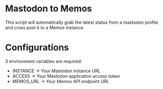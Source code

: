 # Mastodon to Memos

This script will automatically grab the latest status from a mastodon profile and cross post it to a Memos instance.

# Configurations
3 environment variables are required:
- INSTANCE -> Your Mastodon instance URL
- ACCESS -> Your Mastodon application access token
- MEMOS_URL -> Your Memos API endpoint URL